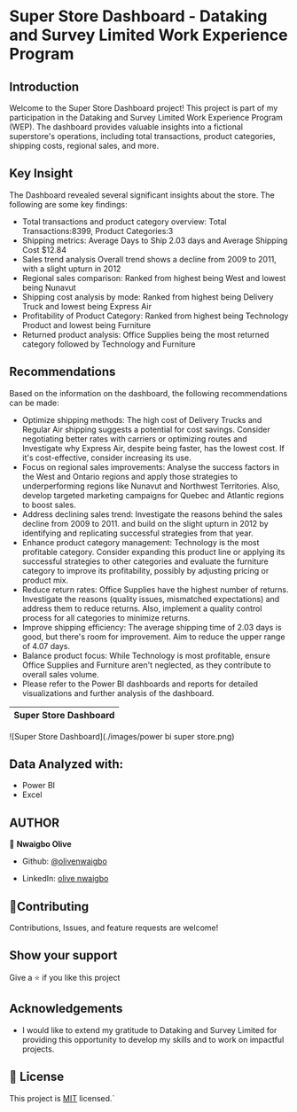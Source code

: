 # Super Store Dashboard - Dataking and Survey Limited Work Experience Program



## Introduction
Welcome to the Super Store Dashboard project! This project is part of my participation in the Dataking and Survey Limited Work Experience Program (WEP). The dashboard provides valuable insights into a fictional superstore's operations, including total transactions, product categories, shipping costs, regional sales, and more.


## Key Insight
The Dashboard revealed several significant insights about the  store. The following are some key findings:
- Total transactions and product category overview: Total Transactions:8399, Product Categories:3
- Shipping metrics: Average Days to Ship 2.03 days and Average Shipping Cost $12.84
- Sales trend analysis Overall trend shows a decline from 2009 to 2011, with a slight upturn in 2012
- Regional sales comparison: Ranked from highest being West and  lowest being Nunavut
- Shipping cost analysis by mode: Ranked from highest being Delivery Truck and lowest being Express Air
- Profitability of Product Category: Ranked from highest being Technology Product and lowest being Furniture
- Returned product analysis: Office Supplies being the most returned category followed by Technology and Furniture


## Recommendations
Based on the  information on the dashboard, the following recommendations can be made:
- Optimize shipping methods: The high cost of Delivery Trucks and Regular Air shipping suggests a potential for cost savings. Consider negotiating better rates with carriers or optimizing routes and Investigate why Express Air, despite being faster, has the lowest cost. If it's cost-effective, consider increasing its use.
- Focus on regional sales improvements: Analyse the success factors in the West and Ontario regions and apply those strategies to underperforming regions like Nunavut and Northwest Territories. Also, develop targeted marketing campaigns for Quebec and Atlantic regions to boost sales.
- Address declining sales trend: Investigate the reasons behind the sales decline from 2009 to 2011. and build on the slight upturn in 2012 by identifying and replicating successful strategies from that year.
- Enhance product category management: Technology is the most profitable category. Consider expanding this product line or applying its successful strategies to other categories and evaluate the furniture category to improve its profitability, possibly by adjusting pricing or product mix.
- Reduce return rates: Office Supplies have the highest number of returns. Investigate the reasons (quality issues, mismatched expectations) and address them to reduce returns. Also, implement a quality control process for all categories to minimize returns.
- Improve shipping efficiency: The average shipping time of 2.03 days is good, but there's room for improvement. Aim to reduce the upper range of 4.07 days.
- Balance product focus: While Technology is most profitable, ensure Office Supplies and Furniture aren't neglected, as they contribute to overall sales volume.
- Please refer to the Power BI dashboards and reports for detailed visualizations and further analysis of the dashboard.






 Super Store Dashboard | 
| :---:
![Super Store Dashboard](./images/power bi super store.png)




## **Data Analyzed with**:
- Power BI
- Excel




## AUTHOR
👤 **Nwaigbo Olive**
- Github:  [@olivenwaigbo](https://github.com/Olivenwaigbo?tab=following)    

- LinkedIn:  [olive nwaigbo](https://www.linkedin.com/in/olive-nwaigbo-95707a151)


## 🤝**Contributing**
Contributions, Issues, and feature requests are welcome!

## **Show your support**
Give a ⭐️ if you like this project

## **Acknowledgements**
- I would like to extend my gratitude to Dataking and Survey Limited for providing this opportunity to develop my skills and to work on impactful projects.
## 📝 License 

This project is [MIT](./MIT.md) licensed.`
